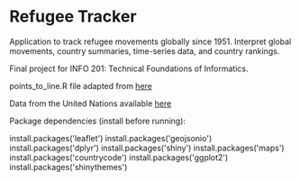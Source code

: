# Refugee Tracker
Application to track refugee movements globally since 1951. Interpret global movements, country summaries, time-series data, and country rankings. 

Final project for INFO 201: Technical Foundations of Informatics. 

points_to_line.R file adapted from [here](https://stackoverflow.com/questions/32275213/how-do-i-connect-two-coordinates-with-a-line-using-leaflet-in-r)

Data from the United Nations available [here](https://www.kaggle.com/unitednations/refugee-data)

Package dependencies (install before running): 

install.packages('leaflet')
install.packages('geojsonio')
install.packages('dplyr')
install.packages('shiny')
install.packages('maps')
install.packages('countrycode')
install.packages('ggplot2')
install.packages('shinythemes')
